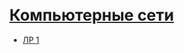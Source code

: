 # [Компьютерные сети](https://github.com/dKosarevsky/iu7/blob/master/8sem/networks.md)

 * [ЛР 1](lab_01)